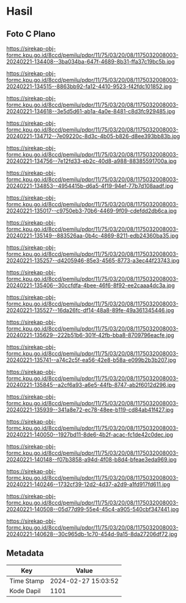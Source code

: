# Hasil

## Foto C Plano

https://sirekap-obj-formc.kpu.go.id/8ccd/pemilu/pdpr/11/75/03/20/08/1175032008003-20240221-134408--3ba034ba-647f-4689-8b31-ffa37c19bc5b.jpg

https://sirekap-obj-formc.kpu.go.id/8ccd/pemilu/pdpr/11/75/03/20/08/1175032008003-20240221-134515--8863bb92-fa12-4410-9523-f42fdc101852.jpg

https://sirekap-obj-formc.kpu.go.id/8ccd/pemilu/pdpr/11/75/03/20/08/1175032008003-20240221-134618--3e5d5d61-ab1a-4a0e-8481-c8d3fc929485.jpg

https://sirekap-obj-formc.kpu.go.id/8ccd/pemilu/pdpr/11/75/03/20/08/1175032008003-20240221-134712--7e09220c-8d3c-4b05-b826-d8ee393bb83b.jpg

https://sirekap-obj-formc.kpu.go.id/8ccd/pemilu/pdpr/11/75/03/20/08/1175032008003-20240221-134756--7e12fd33-eb2c-40d8-a988-88385591700a.jpg

https://sirekap-obj-formc.kpu.go.id/8ccd/pemilu/pdpr/11/75/03/20/08/1175032008003-20240221-134853--4954415b-d6a5-4f19-94ef-77b7d108aadf.jpg

https://sirekap-obj-formc.kpu.go.id/8ccd/pemilu/pdpr/11/75/03/20/08/1175032008003-20240221-135017--c9750eb3-70b6-4469-9f09-cdefdd2db6ca.jpg

https://sirekap-obj-formc.kpu.go.id/8ccd/pemilu/pdpr/11/75/03/20/08/1175032008003-20240221-135149--883526aa-0b4c-4869-8211-edb24360ba35.jpg

https://sirekap-obj-formc.kpu.go.id/8ccd/pemilu/pdpr/11/75/03/20/08/1175032008003-20240221-135257--d4205946-85e3-4565-8773-a3ec44f23743.jpg

https://sirekap-obj-formc.kpu.go.id/8ccd/pemilu/pdpr/11/75/03/20/08/1175032008003-20240221-135406--30ccfdfa-4bee-46f6-8f92-ee2caaa4dc3a.jpg

https://sirekap-obj-formc.kpu.go.id/8ccd/pemilu/pdpr/11/75/03/20/08/1175032008003-20240221-135527--16da26fc-df14-48a8-89fe-49a361345446.jpg

https://sirekap-obj-formc.kpu.go.id/8ccd/pemilu/pdpr/11/75/03/20/08/1175032008003-20240221-135629--222b51b6-301f-42fb-bba8-8709796eacfe.jpg

https://sirekap-obj-formc.kpu.go.id/8ccd/pemilu/pdpr/11/75/03/20/08/1175032008003-20240221-135741--a74c2c5f-ea56-42e8-b58a-e099b2b3b207.jpg

https://sirekap-obj-formc.kpu.go.id/8ccd/pemilu/pdpr/11/75/03/20/08/1175032008003-20240221-135845--a2cf6a93-a6e5-44fb-8747-ab2f6012d296.jpg

https://sirekap-obj-formc.kpu.go.id/8ccd/pemilu/pdpr/11/75/03/20/08/1175032008003-20240221-135939--341a8e72-ec78-48ee-b119-cd84ab41f427.jpg

https://sirekap-obj-formc.kpu.go.id/8ccd/pemilu/pdpr/11/75/03/20/08/1175032008003-20240221-140050--1927bd11-8de6-4b2f-acac-fc1de42c0dec.jpg

https://sirekap-obj-formc.kpu.go.id/8ccd/pemilu/pdpr/11/75/03/20/08/1175032008003-20240221-140148--f07b3858-a94d-4f08-b8d4-bfeae3eda969.jpg

https://sirekap-obj-formc.kpu.go.id/8ccd/pemilu/pdpr/11/75/03/20/08/1175032008003-20240221-140246--1732cf39-12d2-4d37-a2d9-a1fd917fd611.jpg

https://sirekap-obj-formc.kpu.go.id/8ccd/pemilu/pdpr/11/75/03/20/08/1175032008003-20240221-140508--05d77d99-55e4-45c4-a905-540cbf347441.jpg

https://sirekap-obj-formc.kpu.go.id/8ccd/pemilu/pdpr/11/75/03/20/08/1175032008003-20240221-140628--30c965db-1c70-454d-9a15-8da27206df72.jpg


## Metadata

| Key        | Value               |
| ---------- | ------------------- |
| Time Stamp | 2024-02-27 15:03:52 |
| Kode Dapil | 1101                |



